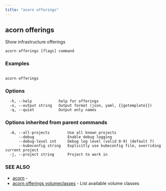 ```yaml
---
title: "acorn offerings"
---
```

## acorn offerings

Show infrastructure offerings

```
acorn offerings [flags] command
```

### Examples

```

acorn offerings
```

### Options

```
  -h, --help            help for offerings
  -o, --output string   Output format (json, yaml, {{gotemplate}})
  -q, --quiet           Output only names
```

### Options inherited from parent commands

```
  -A, --all-projects        Use all known projects
      --debug               Enable debug logging
      --debug-level int     Debug log level (valid 0-9) (default 7)
      --kubeconfig string   Explicitly use kubeconfig file, overriding current project
  -j, --project string      Project to work in
```

### SEE ALSO

* [acorn](acorn.md)	 - 
* [acorn offerings volumeclasses](acorn_offerings_volumeclasses.md)	 - List available volume classes

